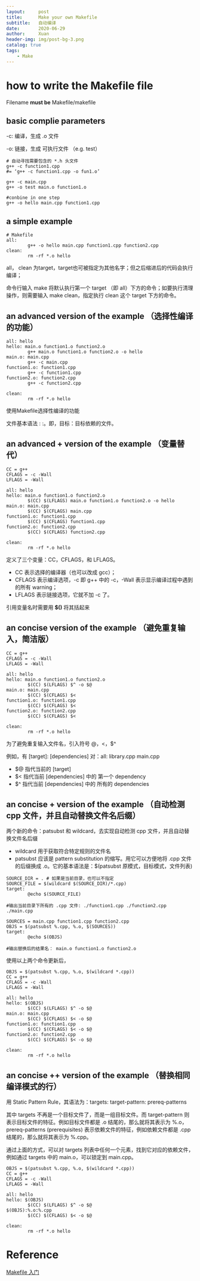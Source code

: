 ```yaml
---
layout:     post
title:      Make your own Makefile  
subtitle:   自动编译
date:       2020-06-29
author:     Xuan
header-img: img/post-bg-3.png
catalog: true
tags:
    - Make 
---
```


# how to write the Makefile file

Filename **must be** Makefile/makefile


## basic complie parameters

-c: 编译，生成 .o 文件

-o: 链接，生成 可执行文件 （e.g. test）

```
# 自动寻找需要包含的 *.h 头文件
g++ -c function1.cpp 
#= ‘g++ -c function1.cpp -o fun1.o’

g++ -c main.cpp
g++ -o test main.o function1.o

#conbine in one step
g++ -o hello main.cpp function1.cpp

```

## a simple example

```
# Makefile
all:
        g++ -o hello main.cpp function1.cpp function2.cpp
clean:
        rm -rf *.o hello
```

all， clean 为target，target也可被指定为其他名字；但之后缩进后的代码会执行编译；

命令行输入 make 将默认执行第一个 target （即 all）下方的命令；如要执行清理操作，则需要输入 make clean，指定执行 clean 这个 target 下方的命令。

## an advanced version of the example （选择性编译的功能）

```
all: hello
hello: main.o function1.o function2.o
        g++ main.o function1.o function2.o -o hello
main.o: main.cpp
        g++ -c main.cpp
function1.o: function1.cpp
        g++ -c function1.cpp
function2.o: function2.cpp
        g++ -c function2.cpp

clean:
        rm -rf *.o hello

```

使用Makefile选择性编译的功能

文件基本语法 : <target>:<dependencies>。即，目标：目标依赖的文件。

## an advanced + version of the example （变量替代）

```
CC = g++
CFLAGS = -c -Wall
LFLAGS = -Wall

all: hello
hello: main.o function1.o function2.o
        $(CC) $(LFLAGS) main.o function1.o function2.o -o hello
main.o: main.cpp
        $(CC) $(CFLAGS) main.cpp
function1.o: function1.cpp
        $(CC) $(CFLAGS) function1.cpp
function2.o: function2.cpp
        $(CC) $(CFLAGS) function2.cpp

clean:
        rm -rf *.o hello

```

定义了三个变量：CC，CFLAGS，和 LFLAGS。

- CC 表示选择的编译器（也可以改成 gcc）；
- CFLAGS 表示编译选项，-c 即 g++ 中的 -c，-Wall 表示显示编译过程中遇到的所有 warning；
- LFLAGS 表示链接选项，它就不加 -c 了。

引用变量名时需要用 **$()** 将其括起来


## an concise version of the example （避免重复输入，简洁版）

```
CC = g++
CFLAGS = -c -Wall
LFLAGS = -Wall

all: hello
hello: main.o function1.o function2.o
        $(CC) $(LFLAGS) $^ -o $@
main.o: main.cpp
        $(CC) $(CFLAGS) $<
function1.o: function1.cpp
        $(CC) $(CFLAGS) $<
function2.o: function2.cpp
        $(CC) $(CFLAGS) $<

clean:
        rm -rf *.o hello

```

为了避免重复输入文件名，引入符号 $@ ，$<，$^

例如，有 [target]: [dependencies] 对：all: library.cpp main.cpp

- $@ 指代当前的 [target]
- $< 指代当前 [dependencies] 中的 第一个 dependency
- $^ 指代当前 [dependencies] 中的 所有的 dependencies

## an concise + version of the example （自动检测 cpp 文件，并且自动替换文件名后缀）

两个新的命令：patsubst 和 wildcard，去实现自动检测 cpp 文件，并且自动替换文件名后缀

- wildcard 用于获取符合特定规则的文件名
- patsubst 应该是 pattern substitution 的缩写。用它可以方便地将 .cpp 文件的后缀换成 .o。它的基本语法是：$(patsubst 原模式，目标模式，文件列表)

```
SOURCE_DIR = . # 如果是当前目录，也可以不指定
SOURCE_FILE = $(wildcard $(SOURCE_DIR)/*.cpp)
target:
        @echo $(SOURCE_FILE)

#输出当前目录下所有的 .cpp 文件: ./function1.cpp ./function2.cpp ./main.cpp
```

```
SOURCES = main.cpp function1.cpp function2.cpp
OBJS = $(patsubst %.cpp, %.o, $(SOURCES))
target:
        @echo $(OBJS)

#输出替换后的结果名： main.o function1.o function2.o
```

使用以上两个命令更新后，

```
OBJS = $(patsubst %.cpp, %.o, $(wildcard *.cpp))
CC = g++
CFLAGS = -c -Wall
LFLAGS = -Wall

all: hello
hello: $(OBJS)
        $(CC) $(LFLAGS) $^ -o $@
main.o: main.cpp
        $(CC) $(CFLAGS) $< -o $@
function1.o: function1.cpp
        $(CC) $(CFLAGS) $< -o $@
function2.o: function2.cpp
        $(CC) $(CFLAGS) $< -o $@

clean:
        rm -rf *.o hello

```

## an concise ++ version of the example （替换相同编译模式的行）

用 Static Pattern Rule，其语法为：targets: target-pattern: prereq-patterns

其中 targets 不再是一个目标文件了，而是一组目标文件。而 target-pattern 则表示目标文件的特征。例如目标文件都是 .o 结尾的，那么就将其表示为 %.o，prereq-patterns (prerequisites) 表示依赖文件的特征，例如依赖文件都是 .cpp 结尾的，那么就将其表示为 %.cpp。

通过上面的方式，可以对 targets 列表中任何一个元素，找到它对应的依赖文件，例如通过 targets 中的 main.o，可以锁定到 main.cpp。

```
OBJS = $(patsubst %.cpp, %.o, $(wildcard *.cpp))
CC = g++
CFLAGS = -c -Wall
LFLAGS = -Wall

all: hello
hello: $(OBJS)
        $(CC) $(LFLAGS) $^ -o $@
$(OBJS):%.o:%.cpp
        $(CC) $(CFLAGS) $< -o $@

clean:
        rm -rf *.o hello

```


# Reference
[Makefile 入门](https://zhuanlan.zhihu.com/p/149346441)